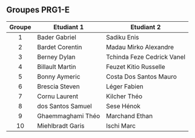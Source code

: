 ## Groupes PRG1-E

| Groupe | Etudiant 1                | Etudiant 2                |
|:------:|---------------------------|---------------------------|
| 1      | Bader Gabriel             | Sadiku Enis               |
| 2      | Bardet Corentin           | Madau Mirko Alexandre     |
| 3      | Berney Dylan              | Tchinda Feze Cedrick Vanel|
| 4      | Billault Martin           | Feuzet Kitio Russelle     |
| 5      | Bonny Aymeric             | Costa Dos Santos Mauro    |
| 6      | Brescia Steven            | Léger Fabien              |
| 7      | Cornu Laurent             | Kilcher Théo              |
| 8      | dos Santos Samuel         | Sese Hénok                |
| 9      | Ghaemmaghami Théo         | Marchand Ethan            |
| 10     | Miehlbradt Garis          | Ischi Marc                |
